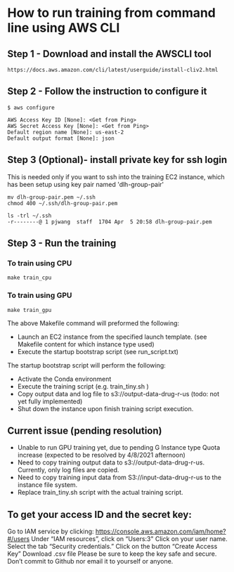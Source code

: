 # How to run training from command line using AWS CLI

## Step 1 - Download and install the AWSCLI tool
```
https://docs.aws.amazon.com/cli/latest/userguide/install-cliv2.html
```

## Step 2 - Follow the instruction to configure it
```
$ aws configure

AWS Access Key ID [None]: <Get from Ping>
AWS Secret Access Key [None]: <Get from Ping>
Default region name [None]: us-east-2
Default output format [None]: json
```

## Step 3 (Optional)- install private key for ssh login
This is needed only if you want to ssh into the training EC2 instance, which has been setup using key pair named 'dlh-group-pair'

```
mv dlh-group-pair.pem ~/.ssh
chmod 400 ~/.ssh/dlh-group-pair.pem

ls -trl ~/.ssh
-r--------@ 1 pjwang  staff  1704 Apr  5 20:58 dlh-group-pair.pem
```

## Step 3 - Run the training
### To train using CPU
```
make train_cpu
```
### To train using GPU
```
make train_gpu
```

The above Makefile command will preformed the following:

- Launch an EC2 instance from the specified launch template. (see Makefile content for which instance type used)
- Execute the startup bootstrap script (see run_script.txt)

The startup bootstrap script will perform the following:

- Activate the Conda environment
- Execute the training script (e.g. train_tiny.sh )
- Copy output data and log file to s3://output-data-drug-r-us (todo: not yet fully implemented)
- Shut down the instance upon finish training script execution.

## Current issue (pending resolution)

- Unable to run GPU training yet, due to pending G Instance type Quota increase (expected to be resolved by 4/8/2021 afternoon)
- Need to copy training output data to s3://output-data-drug-r-us. Currently, only log files are copied.
- Need to copy training input data from S3://input-data-drug-r-us to the instance file system.
- Replace train_tiny.sh script with the actual training script.

## To get your access ID and the secret key:
Go to  IAM service by clicking: https://console.aws.amazon.com/iam/home?#/users
Under “IAM resources”, click on “Users:3"
Click on your user name.
Select the tab “Security credentials.”
Click on the button “Create Access Key”
Download .csv file
Please be sure to keep the key safe and secure. Don’t commit to Github nor email it to yourself or anyone.

